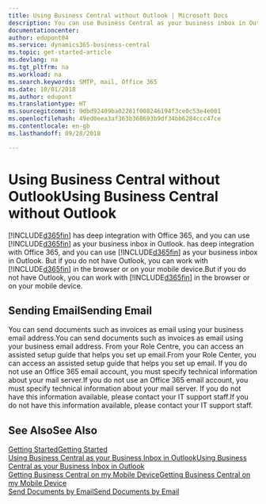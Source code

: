 ```yaml
---
title: Using Business Central without Outlook | Microsoft Docs
description: You can use Business Central as your business inbox in Outlook because it is integrated with Office 365, however, you can also work without Outlook in a browser or on your mobile device.
documentationcenter: 
author: edupont04
ms.service: dynamics365-business-central
ms.topic: get-started-article
ms.devlang: na
ms.tgt_pltfrm: na
ms.workload: na
ms.search.keywords: SMTP, mail, Office 365
ms.date: 10/01/2018
ms.author: edupont
ms.translationtype: HT
ms.sourcegitcommit: 9dbd92409ba02281f008246194f3ce0c53e4e001
ms.openlocfilehash: 49ed0eea3af363b368693b9df34bb6284ccc47ce
ms.contentlocale: en-gb
ms.lasthandoff: 09/28/2018

---
```

# <a name="using-business-central-without-outlook"></a><span data-ttu-id="b09f9-103">Using Business Central without Outlook</span><span class="sxs-lookup"><span data-stu-id="b09f9-103">Using Business Central without Outlook</span></span>
[!INCLUDE[d365fin](includes/d365fin_md.md)] <span data-ttu-id="b09f9-104">has deep integration with Office 365, and you can use [!INCLUDE[d365fin](includes/d365fin_md.md)] as your business inbox in Outlook.</span><span class="sxs-lookup"><span data-stu-id="b09f9-104"> has deep integration with Office 365, and you can use [!INCLUDE[d365fin](includes/d365fin_md.md)] as your business inbox in Outlook.</span></span> <span data-ttu-id="b09f9-105">But if you do not have Outlook, you can work with [!INCLUDE[d365fin](includes/d365fin_md.md)] in the browser or on your mobile device.</span><span class="sxs-lookup"><span data-stu-id="b09f9-105">But if you do not have Outlook, you can work with [!INCLUDE[d365fin](includes/d365fin_md.md)] in the browser or on your mobile device.</span></span>  

## <a name="sending-email"></a><span data-ttu-id="b09f9-106">Sending Email</span><span class="sxs-lookup"><span data-stu-id="b09f9-106">Sending Email</span></span>
<span data-ttu-id="b09f9-107">You can send documents such as invoices as email using your business email address.</span><span class="sxs-lookup"><span data-stu-id="b09f9-107">You can send documents such as invoices as email using your business email address.</span></span> <span data-ttu-id="b09f9-108">From your Role Centre, you can access an assisted setup guide that helps you set up email.</span><span class="sxs-lookup"><span data-stu-id="b09f9-108">From your Role Center, you can access an assisted setup guide that helps you set up email.</span></span> <span data-ttu-id="b09f9-109">If you do not use an Office 365 email account, you must specify technical information about your mail server.</span><span class="sxs-lookup"><span data-stu-id="b09f9-109">If you do not use an Office 365 email account, you must specify technical information about your mail server.</span></span> <span data-ttu-id="b09f9-110">If you do not have this information available, please contact your IT support staff.</span><span class="sxs-lookup"><span data-stu-id="b09f9-110">If you do not have this information available, please contact your IT support staff.</span></span>  


## <a name="see-also"></a><span data-ttu-id="b09f9-111">See Also</span><span class="sxs-lookup"><span data-stu-id="b09f9-111">See Also</span></span>
[<span data-ttu-id="b09f9-112">Getting Started</span><span class="sxs-lookup"><span data-stu-id="b09f9-112">Getting Started</span></span>](product-get-started.md)  
[<span data-ttu-id="b09f9-113">Using Business Central as your Business Inbox in Outlook</span><span class="sxs-lookup"><span data-stu-id="b09f9-113">Using Business Central as your Business Inbox in Outlook</span></span>](admin-outlook.md)  
[<span data-ttu-id="b09f9-114">Getting Business Central on my Mobile Device</span><span class="sxs-lookup"><span data-stu-id="b09f9-114">Getting Business Central on my Mobile Device</span></span>](install-mobile-app.md)  
[<span data-ttu-id="b09f9-115">Send Documents by Email</span><span class="sxs-lookup"><span data-stu-id="b09f9-115">Send Documents by Email</span></span>](ui-how-send-documents-email.md)

